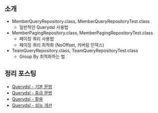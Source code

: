 
## 소개
+ MemberQueryRepository.class, MemberQueryRepositoryTest.class
  - 일반적인 Querydsl 사용법
+ MemberPagingRepository.class, MemberPagingRepositoryTest.class
  - 페이징 쿼리 사용법
  - 페이징 쿼리 최적화 (NoOffset, 커버링 인덱스)
+ TeamQueryRepository.class, TeamQueryRepositoryTest.class
  - Group By 최적화하는 법


## 정리 포스팅
+ [Querydsl - 기본 문법](https://github.com/backtony/blog-code/blob/master/querydsl/posts/querydsl-1.md)
+ [Querydsl - 중급 문법](https://github.com/backtony/blog-code/blob/master/querydsl/posts/querydsl-2.md)
+ [Querydsl - 활용](https://github.com/backtony/blog-code/blob/master/querydsl/posts/querydsl-3.md)
+ [Querydsl - 성능 개선](https://github.com/backtony/blog-code/blob/master/querydsl/posts/querydsl-4.md)





